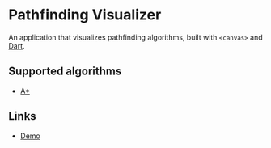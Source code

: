 # Pathfinding Visualizer

An application that visualizes pathfinding algorithms, built with `<canvas>` and [Dart][1].

## Supported algorithms

- [A*][2]

## Links

 - [Demo][3]
 
 
 [1]: https://www.dartlang.org/
 [2]: http://www.growingwiththeweb.com/2012/06/a-pathfinding-algorithm.html
 [3]: http://www.growingwiththeweb.com/p/html5-demo.html